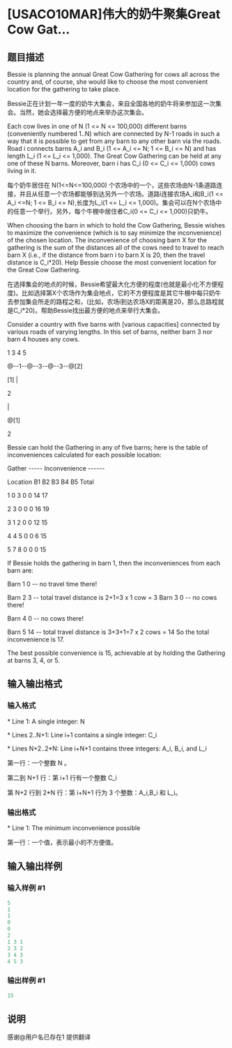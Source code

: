 # [USACO10MAR]伟大的奶牛聚集Great Cow Gat…

## 题目描述

Bessie is planning the annual Great Cow Gathering for cows all across the country and, of course, she would like to choose the most convenient location for the gathering to take place.

Bessie正在计划一年一度的奶牛大集会，来自全国各地的奶牛将来参加这一次集会。当然，她会选择最方便的地点来举办这次集会。

Each cow lives in one of N (1 <= N <= 100,000) different barns (conveniently numbered 1..N) which are connected by N-1 roads in such a way that it is possible to get from any barn to any other barn via the roads. Road i connects barns A\_i and B\_i (1 <= A\_i <= N; 1 <= B\_i <= N) and has length L\_i (1 <= L\_i <= 1,000). The Great Cow Gathering can be held at any one of these N barns. Moreover, barn i has C\_i (0 <= C\_i <= 1,000) cows living in it.

每个奶牛居住在 N(1<=N<=100,000) 个农场中的一个，这些农场由N-1条道路连接，并且从任意一个农场都能够到达另外一个农场。道路i连接农场A\_i和B\_i(1 <= A\_i <=N; 1 <= B\_i <= N),长度为L\_i(1 <= L\_i <= 1,000)。集会可以在N个农场中的任意一个举行。另外，每个牛棚中居住者C\_i(0 <= C\_i <= 1,000)只奶牛。

When choosing the barn in which to hold the Cow Gathering, Bessie wishes to maximize the convenience (which is to say minimize the inconvenience) of the chosen location. The inconvenience of choosing barn X for the gathering is the sum of the distances all of the cows need to travel to reach barn X (i.e., if the distance from barn i to barn X is 20, then the travel distance is C\_i\*20). Help Bessie choose the most convenient location for the Great Cow Gathering.

在选择集会的地点的时候，Bessie希望最大化方便的程度(也就是最小化不方便程度)。比如选择第X个农场作为集会地点，它的不方便程度是其它牛棚中每只奶牛去参加集会所走的路程之和，(比如，农场i到达农场X的距离是20，那么总路程就是C\_i\*20)。帮助Bessie找出最方便的地点来举行大集会。

Consider a country with five barns with [various capacities] connected by various roads of varying lengths. In this set of barns, neither barn 3 nor barn 4 houses any cows.

1 3 4 5

@--1--@--3--@--3--@[2]

[1] |

2

|

@[1]

2

Bessie can hold the Gathering in any of five barns; here is the table of inconveniences calculated for each possible location:

Gather ----- Inconvenience ------

Location B1 B2 B3 B4 B5 Total

1 0 3 0 0 14 17

2 3 0 0 0 16 19

3 1 2 0 0 12 15

4 4 5 0 0 6 15

5 7 8 0 0 0 15

If Bessie holds the gathering in barn 1, then the inconveniences from each barn are:

Barn 1 0 -- no travel time there!

Barn 2 3 -- total travel distance is 2+1=3 x 1 cow = 3 Barn 3 0 -- no cows there!

Barn 4 0 -- no cows there!

Barn 5 14 -- total travel distance is 3+3+1=7 x 2 cows = 14 So the total inconvenience is 17.

The best possible convenience is 15, achievable at by holding the Gathering at barns 3, 4, or 5.

## 输入输出格式

### 输入格式

\* Line 1: A single integer: N

\* Lines 2..N+1: Line i+1 contains a single integer: C\_i

\* Lines N+2..2\*N: Line i+N+1 contains three integers: A\_i, B\_i, and L\_i

第一行：一个整数 N 。

第二到 N+1 行：第 i+1 行有一个整数 C\_i

第 N+2 行到 2\*N 行：第 i+N+1 行为 3 个整数：A\_i,B\_i 和 L\_i。

### 输出格式

\* Line 1: The minimum inconvenience possible

第一行：一个值，表示最小的不方便值。

## 输入输出样例

### 输入样例 #1

```cpp
5 
1 
1 
0 
0 
2 
1 3 1 
2 3 2 
3 4 3 
4 5 3 

```
### 输出样例 #1

```cpp
15 

```
## 说明

感谢@用户名已存在1 提供翻译


